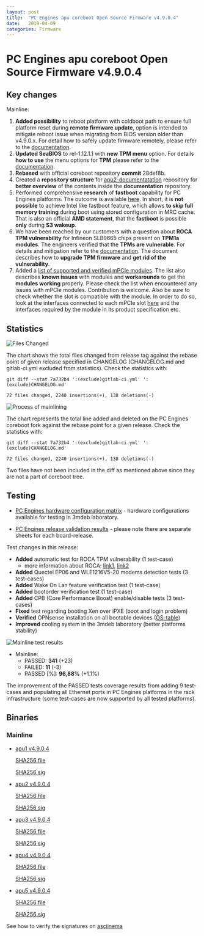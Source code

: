 ```yaml
---
layout: post
title:  "PC Engines apu coreboot Open Source Firmware v4.9.0.4"
date:   2019-04-09
categories: Firmware
---
```

# PC Engines apu coreboot Open Source Firmware v4.9.0.4

## Key changes

Mainline:

1. **Added possibility** to reboot platform with coldboot path to ensure full
   platform reset during **remote firmware update**, option is intended to
   mitigate reboot issue when migrating from BIOS version older than v4.9.0.x.
   For detail how to safely update firmware remotely, please refer to
   the [documentation](https://github.com/pcengines/apu2-documentation/blob/master/docs/firmware_flashing.md#corebootrom-flashing).
2. **Updated SeaBIOS** to rel-1.12.1.1 with **new TPM menu** option. For
   details **how to use** the menu options for **TPM** please refer to the
   [documentation](https://github.com/pcengines/apu2-documentation/blob/master/docs/tpm_menu.md).
3. **Rebased** with official coreboot repository **commit** 28def8b.
4. Created a **repository structure** for [apu2-documentatation](https://github.com/pcengines/apu2-documentation#repository-structure)
   repository for **better overview** of the contents inside the
   **documentation** repository.
5. Performed comprehensive **research** of **fastboot** capability for PC
   Engines platforms. The outcome is available [here](https://github.com/pcengines/apu2-documentation/blob/master/docs/research/fast_boot.md).
   In short, it is **not possible** to achieve Intel like fastboot feature,
   which allows **to skip full memory training** during boot using stored
   configuration in MRC cache. That is also an official **AMD statement**, that
   the **fastboot** is possible **only** during **S3 wakeup**.
6. We have been reached by our customers with a question about
   **ROCA TPM vulnerability** for Infineon SLB9665 chips present on
   **TPM1a modules**. The engineers verified that the **TPMs are vulnerable**.
   For details and mitigation refer to the [documentation](https://github.com/pcengines/apu2-documentation/blob/master/docs/research/ROCA.md).
   The document describes how to **upgrade TPM firmware** and
   **get rid of the vulnerability**.
7. Added a [list of supported and verified mPCIe modules](https://github.com/pcengines/apu2-documentation/blob/master/docs/mpcie_modules.md).
   The list also describes **known issues** with modules and **workarounds**
   to get the **modules working** properly. Please check the list when
   encountered any issues with mPCIe modules. Contribution is welcome. Also be
   sure to check whether the slot is compatible with the module. In order to
   do so, look at the interfaces connected to each mPCIe slot [here](https://github.com/pcengines/apu2-documentation/blob/master/docs/APU_mPCIe_capabilities.md)
   and the interfaces required by the module in its product specification etc.


## Statistics

![Files Changed](https://cloud.3mdeb.com/index.php/s/L2FzDtTe6bLf3DB/preview)

The chart shows the total files changed from release tag against the rebase
point of given release specified in CHANGELOG (CHANGELOG.md and gitlab-ci.yml
excluded from statistics). Check the statistics with:

```
git diff --stat 7a732b4 ':(exclude)gitlab-ci.yml' ':(exclude)CHANGELOG.md'
```

`72 files changed, 2240 insertions(+), 138 deletions(-)`

![Process of mainlining](https://cloud.3mdeb.com/index.php/s/c5rmF8zXpkzYcHx/preview)

The chart represents the total line added and deleted on the PC Engines
coreboot fork against the rebase point for a given release. Check the
statistics with:

```
git diff --stat 7a732b4 ':(exclude)gitlab-ci.yml' ':(exclude)CHANGELOG.md'
```

`72 files changed, 2240 insertions(+), 138 deletions(-)`

Two files have not been included in the diff as mentioned above since they are
not a part of coreboot tree.

## Testing

* [PC Engines hardware configuration matrix](https://cloud.3mdeb.com/index.php/s/wRi33Zo5sdgbpWn/preview) - hardware configurations available for testing in 3mdeb laboratory.

* [PC Engines release validation results](https://3mdeb.us16.list-manage.com/track/click?u=fce95b885fc13fbf1db611816&id=96d9b426c0&e=16ffa34a09) - please note there are separate sheets for each board-release.

Test changes in this release:

* **Added** automatic test for ROCA TPM vulnerability (1 test-case)
    * more information about ROCA: [link1][1], [link2][2]
* **Added** Quectel EP06 and WLE1216V5-20 modems detection tests (3 test-cases)
* **Added** Wake On Lan feature verification test (1 test-case)
* **Added** bootorder verification test (1 test-case)
* **Added** CPB (Core Performance Boost) enable/disable tests (3 test-cases)
* **Fixed** test regarding booting Xen over iPXE (boot and login problem)
* **Verified** OPNsense installation on all bootable devices ([OS-table][3])
* **Improved** cooling system in the 3mdeb laboratory (better platforms stability)

![Mainline test results](https://cloud.3mdeb.com/index.php/s/RtMoDYjPqpkGHBT/preview)

* Mainline:
  * PASSED: **341** (+23)
  * FAILED: **11** (-3)
  * PASSED [%]: **96,88%** (+1.1%)

The improvement of the PASSED tests coverage results from adding 9 test-cases
and populating all Ethernet ports in PC Engines platforms in the rack
infrastructure (some test-cases are now supported by all tested platforms).

## Binaries

### Mainline

* [apu1 v4.9.0.4](https://3mdeb.com/open-source-firmware/pcengines/apu1/apu1_v4.9.0.4.rom)

  [SHA256 file](https://3mdeb.com/open-source-firmware/pcengines/apu1/apu1_v4.9.0.4.SHA256)

  [SHA256 sig](https://3mdeb.com/open-source-firmware/pcengines/apu1/apu1_v4.9.0.4.SHA256.sig)

* [apu2 v4.9.0.4](https://3mdeb.com/open-source-firmware/pcengines/apu2/apu2_v4.9.0.4.rom)

  [SHA256 file](https://3mdeb.com/open-source-firmware/pcengines/apu2/apu2_v4.9.0.4.SHA256)

  [SHA256 sig](https://3mdeb.com/open-source-firmware/pcengines/apu2/apu2_v4.9.0.4.SHA256.sig)

* [apu3 v4.9.0.4](https://3mdeb.com/open-source-firmware/pcengines/apu3/apu3_v4.9.0.4.rom)

  [SHA256 file](https://3mdeb.com/open-source-firmware/pcengines/apu3/apu3_v4.9.0.4.SHA256)

  [SHA256 sig](https://3mdeb.com/open-source-firmware/pcengines/apu3/apu3_v4.9.0.4.SHA256.sig)

* [apu4 v4.9.0.4](https://3mdeb.com/open-source-firmware/pcengines/apu4/apu4_v4.9.0.4.rom)

  [SHA256 file](https://3mdeb.com/open-source-firmware/pcengines/apu4/apu4_v4.9.0.4.SHA256)

  [SHA256 sig](https://3mdeb.com/open-source-firmware/pcengines/apu4/apu4_v4.9.0.4.SHA256.sig)

* [apu5 v4.9.0.4](https://3mdeb.com/open-source-firmware/pcengines/apu5/apu5_v4.9.0.4.rom)

  [SHA256 file](https://3mdeb.com/open-source-firmware/pcengines/apu5/apu5_v4.9.0.4.SHA256)

  [SHA256 sig](https://3mdeb.com/open-source-firmware/pcengines/apu5/apu5_v4.9.0.4.SHA256.sig)

See how to verify the signatures on [asciinema](https://asciinema.org/a/227035)

[1]: https://en.wikipedia.org/wiki/ROCA_vulnerability
[2]: https://github.com/pcengines/apu2-documentation/blob/master/docs/research/ROCA.md
[3]: https://github.com/pcengines/apu2-documentation/blob/master/docs/os-status.md
